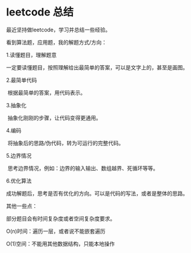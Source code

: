 # leetcode 总结

最近坚持做leetcode，学习并总结一些经验。



看到算法题，应用题，我的解题方式/方向：

1.读懂题目，理解题意

​	一定要读懂题目，按照理解给出最简单的答案，可以是文字上的，甚至是画图。

2.最简单代码

​	根据最简单的答案，用代码表示。

3.抽象化

​	抽象化刚刚的步骤，让代码变得更通用。

4.编码

​	将抽象后的思路/伪代码，转为可运行的完整代码。

5.边界情况

​	思考边界情况，例如：边界的输入输出、数组越界、死循环等等。

6.优化算法

​	成功解题后，思考是否有优化的方向。可以是代码的写法，或者是整体的思路。





其他一些点：

部分题目会有时间复杂度或者空间复杂度要求。

O(n)时间：遍历一层，或者说不能嵌套遍历

O(1)空间：不能用其他数据结构，只能本地操作